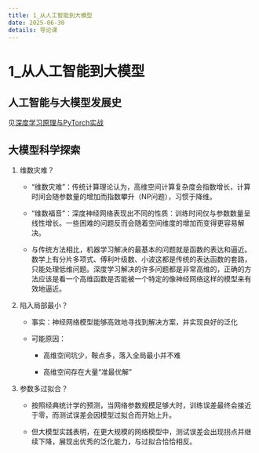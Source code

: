 ```yaml
---
title: 1_从人工智能到大模型
date: 2025-06-30
details: 导论课
---
```

# 1_从人工智能到大模型

## 人工智能与大模型发展史

见[深度学习原理与PyTorch实战](https://ceciliaguo331.github.io/docs/content/note/%E5%A4%A7%E6%A8%A1%E5%9E%8B%EF%BC%9A%E4%BB%8E%E5%9F%BA%E7%A1%80%E5%88%B0%E5%AE%9E%E6%88%98/%E6%B7%B1%E5%BA%A6%E5%AD%A6%E4%B9%A0%E5%8E%9F%E7%90%86%E4%B8%8EPyTorch%E5%AE%9E%E6%88%98.html)

## 大模型科学探索

1. 维数灾难？

    - “维数灾难”：传统计算理论认为，高维空间计算复杂度会指数增长，计算时间会随参数量的增加而指数攀升（NP问题），习惯于降维。

    - “维数福音”：深度神经网络表现出不同的性质：训练时间仅与参数数量呈线性增长。一些困难的问题反而会随着空间维度的增加而变得更容易解决。

    - 与传统方法相比，机器学习解决的最基本的问题就是函数的表达和逼近。数学上有分片多项式、傅利叶级数、小波这都是传统的表达函数的套路，只能处理低维问题。深度学习解决的许多问题都是非常高维的，正确的方法应该是看一个高维函数是否能被一个特定的像神经网络这样的模型来有效地逼近。

2. 陷入局部最小？

    - 事实：神经网络模型能够高效地寻找到解决方案，并实现良好的泛化

    - 可能原因：

        - 高维空间坑少，鞍点多，落入全局最小并不难

        - 高维空间存在大量“准最优解”

3. 参数多过拟合？

    - 按照经典统计学的预测，当网络参数规模足够大时，训练误差最终会接近于零，而测试误差会因模型过拟合而开始上升。

    - 但大模型实践表明，在更大规模的网络模型中，测试误差会出现拐点并继续下降，展现出优秀的泛化能力，与过拟合恰恰相反。